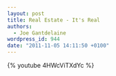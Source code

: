 ```yaml
---
layout: post
title: Real Estate - It's Real
authors:
  - Joe Gantdelaine
wordpress_id: 944
date: "2011-11-05 14:11:50 +0100"
---
```


{% youtube 4HWcViTXdYc %}

